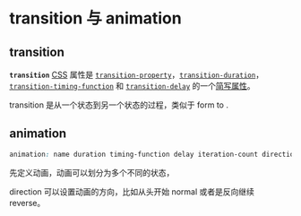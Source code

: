 # transition 与 animation

## transition

**`transition`** [CSS](https://developer.mozilla.org/en/CSS) 属性是 [`transition-property`](https://developer.mozilla.org/zh-CN/docs/Web/CSS/transition-property)，[`transition-duration`](https://developer.mozilla.org/zh-CN/docs/Web/CSS/transition-duration)，[`transition-timing-function`](https://developer.mozilla.org/zh-CN/docs/Web/CSS/transition-timing-function) 和 [`transition-delay`](https://developer.mozilla.org/zh-CN/docs/Web/CSS/transition-delay) 的一个[简写属性](https://developer.mozilla.org/en-US/docs/CSS/Shorthand_properties)。



transition 是从一个状态到另一个状态的过程，类似于 form  to .

## animation

```css
animation: name duration timing-function delay iteration-count direction fill-mode;
```

先定义动画，动画可以划分为多个不同的状态，

direction 可以设置动画的方向，比如从头开始 normal 或者是反向继续 reverse。